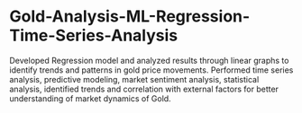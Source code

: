 # Gold-Analysis-ML-Regression-Time-Series-Analysis
Developed Regression model and analyzed results through linear graphs to identify trends and patterns in gold price movements. Performed time series analysis, predictive modeling, market sentiment analysis, statistical analysis, identified trends and correlation with external factors for better understanding of market dynamics of Gold.
